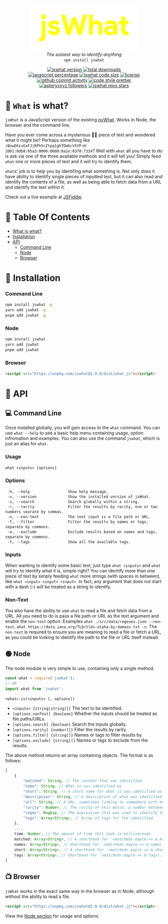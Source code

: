 <p align="center">
    <img alt="jsWhat" src=".github/logo.png"><br>
    <i>The easiest way to identify anything</i><br>
    <code>npm install jswhat</code>
</p>

<p align="center">
    <a href="https://github.com/apteryxxyz/jswhat/"><img alt="jswhat version" src="https://img.shields.io/badge/version-2.0.0-red"></a>
    <a href="https://npmjs.com/package/jswhat"><img alt="total downloads" src="https://img.shields.io/npm/dt/jswhat"></a>
    <!--<a href="https://npmjs.com/package/jswhat"><img alt="node version" src="https://img.shields.io/badge/node-10.0.0-lime"></a>
    <br>
    <a href="https://www.w3schools.com/js/js_es5.asp"><img alt="chrome version" src="https://img.shields.io/badge/chrome-23-yellow"></a>
    <a href="https://www.w3schools.com/js/js_es5.asp"><img alt="IE version" src="https://img.shields.io/badge/IE-10-blue"></a>
    <a href="https://www.w3schools.com/js/js_es5.asp"><img alt="edge version" src="https://img.shields.io/badge/edge-12-teal"></a>
    <a href="https://www.w3schools.com/js/js_es5.asp"><img alt="firefox version" src="https://img.shields.io/badge/firefox-21-orange"></a>
    <a href="https://www.w3schools.com/js/js_es5.asp"><img alt="safari version" src="https://img.shields.io/badge/safari-6-lightblue"></a>
    <a href="https://www.w3schools.com/js/js_es5.asp"><img alt="opera version" src="https://img.shields.io/badge/opera-15-red"></a>-->
    <br>
    <a href="https://github.com/apteryxxyz/jswhat/"><img alt="javascript percentage" src="https://img.shields.io/github/languages/top/apteryxxyz/jswhat"></a>
    <a href="https://bundlephobia.com/package/jswhat"><img alt="jswhat code size" src="https://img.shields.io/bundlephobia/minzip/jswhat?label=code%20size"></a>
    <a href="https://github.com/apteryxxyz/jswhat/blob/main/LICENSE"><img alt="license" src="https://img.shields.io/npm/l/jswhat"></a>
    <br>
    <a href="https://github.com/apteryxxyz/jswhat/"><img alt="github commit activity" src="https://img.shields.io/github/commit-activity/m/apteryxxyz/jswhat"></a>
    <a href="https://prettier.io/"><img alt="code style prettier" src="https://img.shields.io/badge/code_style-prettier-ff69b4"></a>
    <br>
    <a href="https://github.com/apteryxxyz"><img alt="apteryxxyz followers" src="https://img.shields.io/github/followers/apteryxxyz?style=social"></a>
    <a href="https://github.com/apteryxxyz/jswhat"><img alt="jswhat repo stars" src="https://img.shields.io/github/stars/apteryxxyz/jswhat?style=social"></a>
</p>

# 🤔 `What` is what?

`jsWhat` is a JavaScript version of the existing [pyWhat](https://github.com/bee-san/pyWhat). Works in Node, the browser and the command line.

Have you ever come across a mysterious 🧙‍♂️ piece of text and wondered what it might be? Perhaps something like `rBxwE6ivExFJjRPh5cZtpq1ghTDm6cV5YP` or `2001:0db8:85a3:0000:0000:8a2e:0370:7334`?
Well with `what` all you have to do is ask via one of the three available methods and it will tell you! Simply feed `what` one or more pieces of text and it will try to identify them.

`what`s' job is to help you by identifing what something is. Not only does it have ability to identify single pieces of inputted text, but it can also read and identify the contents of a file, as well as being able to fetch data from a URL and identify the text within it.

Check out a live example at [JSFiddle](https://jsfiddle.net/p4rzL10s/).

# 🏓 Table Of Contents

- [What is what?](-#what-is-what)
- [Installation](#-installation)
- [API](#-api)
  - [Command Line](#-command-line)
  - [Node](#-node)
  - [Browser](#-browser)

# 📩 Installation

### Command Line

```bash
npm install jswhat -g
yarn add jswhat -g
pnpm add jswhat -g
```

### Node

```bash
npm install jswhat
yarn add jswhat
pnpm add jswhat
```

### Browser

```html
<script src="https://unpkg.com/jswhat@2.0.0/dist/what.js"></script>
```

# 🍕 API

## 💻 Command Line

Once installed globally, you will gain access to the `what` command. You can use `what --help` to see a basic help menu containing usage, option infromation and examples. You can also use the command `jswhat`, which is just an alias for `what`.

### Usage

`what <inputs> [options]`

### Options

```
 -h, --help                 Show help message.
 -v, --version              Show the installed version of jsWhat.
 -s, --search               Search globally within a string.
 -r, --rarity               Filter the results by rarity, one or two numbers searate by commas.
 -n, --non-text             The text input is a file path or URL.
 -f, --filter               Filter the results by names or tags, separate by commons.
 -e, --exclude              Exclude results based on names and tags, separate by commons.
 -t, --tags                 Show all the available tags.
```

### Inputs

When wanting to identify some basic text, just type `what <inputs>` and `what` will try to identify what it is, simple right?
You can identify more than one piece of text by simply feeding `what` more strings (with spaces in between), like `what <input> <input> <input>`. In fact, any argument that does not start with a dash (-) will be treated as a string to identify.

### Non-Text

You also have the ability to use `what` to read a file and fetch data from a URL. All you need to do is pass a file path or URL as the text argument and enable the `non-text` option. Examples `what ./src/data/regexes.json --non-text`, `what https://data.iana.org/TLD/tlds-alpha-by-domain.txt -n`.
The `non-text` is required to ensure you are meaning to read a file or fetch a URL, as you could be looking to identify the path to the file or URL itself instead.

## 🟢 Node

The node module is very simple to use, containing only a single method.

```js
const what = require('jswhat');
// OR
import what from 'jswhat';
```

`<what>.is(<inputs> [, options])`

- `<inputs> {string|string[]}` The text to be identified.
- `[options.nonText] {boolean}` Whether the inputs should be treated as file paths/URLs.
- `[options.search] {boolean}` Search the inputs globally.
- `[options.rarity] {number[]}` Filter the results by rarity.
- `[options.filter] {string[]}` Names or tags to filter results by.
- `[options.exclude] {string[]}` Names or tags to exclude from the results.

The above method returns an array containing objects. The format is as follows:

```js
[
    {
        "matched": String, // The content that was identified
        "name": String, // What it was identified as
        "short": String, // A short name for what it was identified as
        "description": String, // A description of what was identified
        "url": String, // A URL, sometimes linking to somewhere with more information
        "rarity": Number, // The rarity of this match, a number between 0 and 1
        "regex": RegExp, // The expression that was used to identify the matched
        "tags": Array<String>, // Array of tags for the identified
    },
    ...,
    time: Number, // The amount of time this took in milliseconds
    matched: Array<String>, // A shorthand for `<matched>.map(m => m.matched)`
    names: Array<String>, // Shorthand for `<matched>.map(m => m.name)`
    short: Array<String>, // A shorthand for `<matched>.map(m => m.short)`
    tags: Array<String>, // Shorthand for `<matched>.map(m => m.tags).flat().filter((m, i, s) => s.indexOf(m) === i)`
]
```

## 📺 Browser

`jsWhat` works in the exact same way in the browser as in Node, although without the ability to read a file.

```html
<script src="https://unpkg.com/jswhat@2.0.0/dist/what.js"></script>
```

View the [Node section](#-node) for usage and options.
